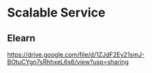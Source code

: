 # Scalable Service
## Elearn
https://drive.google.com/file/d/1ZJdF2Ey21smJ-BOtuCYgn7sRhhxeL6s6/view?usp=sharing
